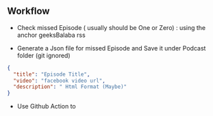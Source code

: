 ## Workflow

- Check missed Episode ( usually should be One or Zero) : using the anchor geeksBalaba rss

- Generate a Json file for missed Episode and Save it under Podcast folder (git ignored)

```json
{
  "title": "Episode Title",
  "video": "facebook video url",
  "description": " Html Format (Maybe)"
}
```

- Use Github Action to
